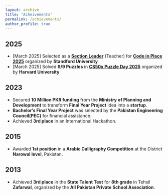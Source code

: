 ```yaml
---
layout: archive
title: "Acheivements"
permalink: /achievements/
author_profile: true
---
```


## 2025
* [March 2025] Selected as a <a href="https://www.linkedin.com/posts/zainramzan_codeinplace-stanforduniversity-python-activity-7318438052387799040-cBF5?utm_source=share&utm_medium=member_desktop&rcm=ACoAACpO2oUBpaFQY7EUpXyTvd3kfNRba73FxtM" target="_blank"><b>Section Leader</b></a> (Teacher) for <a href="https://codeinplace.stanford.edu/" target="_blank">**Code in Place 2025**</a> organized by **Standford University**
* [March 2025] Solved **9/9 Puzzles** in <a href="https://cs50.harvard.edu/x/2025/puzzles/" target="_blank">**CS50x Puzzle Day 2025**</a> organized by **Harvard University**

## 2023
* Secured **10 Million PKR funding** from the **Ministry of Planning and Development** to transform **Final Year Project** idea into a **startup**.
* **Bachelor’s Final Year Project** was selected by the **Pakistan Engineering Council(PEC)** for financial assistance.
* Achieved **3rd place** in an International Hackathon.

## 2015
* Awarded **1st position** in a **Arabic Calligraphy Competition** at the District **Narowal level**, Pakistan.

## 2013
* Achieved **3rd place** in the **State Talent Test** for **8th grade** in Tehsil **Zafarwal**, organized by the **All Pakistan Private School Association**.
